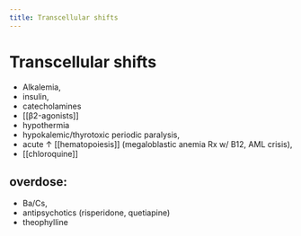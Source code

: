 ```yaml
---
title: Transcellular shifts
---
```

# Transcellular shifts

* Alkalemia,
* insulin,
* catecholamines
* [[β2-agonists]]
* hypothermia
* hypokalemic/thyrotoxic periodic paralysis,
* acute ↑ [[hematopoiesis]] (megaloblastic anemia Rx w/ B12, AML crisis),
* [[chloroquine]]

## overdose:
* Ba/Cs,
* antipsychotics (risperidone, quetiapine)
* theophylline

